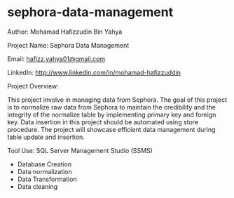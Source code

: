 # sephora-data-management

Author: Mohamad Hafizzudin Bin Yahya

Project Name: Sephora Data Management

Email: hafizz.yahya01@gmail.com

LinkedIn: http://www.linkedin.com/in/mohamad-hafizzuddin

Project Overview:

This project involve in managing data from Sephora. The goal of this project is to normalize raw data from Sephora to maintain the credibility and the integrity of the normalize table  by implementing primary key and foreign key. Data insertion in this project should be automated using store procedure. The project will showcase efficient data management during table update and insertion.

Tool Use:
SQL Server Management Studio (SSMS)
- Database Creation
- Data normalization
- Data Transformation
- Data cleaning
